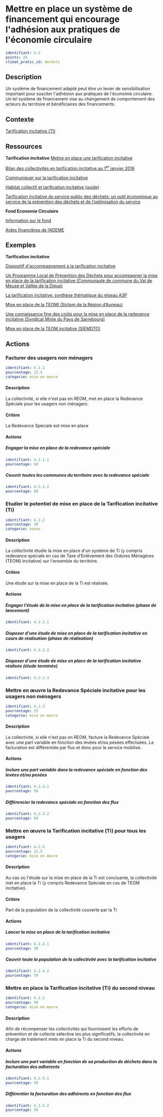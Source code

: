 # Mettre en place un système de financement qui encourage l'adhésion aux pratiques de l'économie circulaire
```yaml
identifiant: 4.2
points: 20
climat_pratic_id: dechets
```
## Description
Un système de financement adapté peut être un levier de sensibilisation important pour susciter l'adhésion aux pratiques de l'économie circulaire. Un tel système de financement vise au changement de comportement des acteurs du territoire et bénéficiaires des financements.

## Contexte

<a href="https://expertises.ademe.fr/dossier/modes-financement-service-public-gestion-dechets/tarification-incitative-ti)">Tarification incitative (TI)</a>

## Ressources

**Tarification incitative**
<a href="https://normandie.ademe.fr/collectivites-et-secteur-public/integrer-lenvironnement-dans-mes-domaines-dintervention/reduire-la/mettre-en-place-une-tarification-incitative">Mettre en place une tarification incitative</a>

<a href="https://www.ademe.fr/bilan-collectivites-tarification-incitative-1er-janvier-2016">Bilan des collectivités en tarification incitative au 1<sup>er</sup> janvier 2016</a>

<a href="https://www.ademe.fr/communiquer-tarification-incitative">Communiquer sur la tarification incitative</a>

<a href="https://www.ademe.fr/habitat-collectif-tarification-incitative-pourquoi-comment">Habitat collectif et tarification incitative (guide)</a>

<a href="https://www.ademe.fr/tarification-incitative-service-public-dechets">Tarification incitative du service public des déchets: un outil économique au service de la prévention des déchets et de l’optimisation du service</a>

**Fond Economie Circulaire**

<a href="https://www.ademe.fr/expertises/dechets/passer-a-laction/fonds-economie-circulaire">Information sur le fond</a>

<a href="https://www.ademe.fr/dossier/aides-lademe/aides-financieres-lademe">Aides financières de l’ADEME</a>

## Exemples

**Tarification incitative**

<a href="https://www.optigede.ademe.fr/fiche/dispositif-daccompagnement-la-tarification-incitative">Dispositif
d'accompagnement à la tarification incitative</a>

<a href="https://www.optigede.ademe.fr/fiche/un-programme-local-de-prevention-des-dechets-pour-accompagner-la-mise-en-place-de-la">Un Programme Local de Prévention des Déchets pour accompagner la mise en place de la tarification incitative (Communauté de commune du Val de Meuse et Vallée de la Dieue)</a>

<a href="https://librairie.ademe.fr/dechets-economie-circulaire/1073-tarification-incitative.html">La tarification incitative: synthèse thématique du réseau A3P</a>

<a href="https://www.optigede.ademe.fr/fiche/mise-en-place-de-la-teomi">Mise en place de la TEOMI (Sictom de la Région d’Auneau)</a>

<a href="https://www.optigede.ademe.fr/fiche/une-connaissance-fine-des-couts-pour-la-mise-en-place-de-la-redevance-incitative">Une connaissance fine des coûts pour la mise en place de la redevance incitative (Syndicat Mixte du Pays de Sarrebourg)</a>

<a href="https://www.optigede.ademe.fr/fiche/mise-en-place-de-la-teom-incitative">Mise en place de la TEOM incitative (SIEMDTO)</a>


## Actions
### Facturer des usagers non ménagers
```yaml
identifiant: 4.2.1
pourcentage: 12.5
categorie: mise en œuvre
```
#### Description
La collectivité, si elle n'est pas en REOM, met en place la Redevance Spéciale pour les usagers non ménagers.

#### Critère
La Redevance Spéciale est mise en place


#### Actions
##### Engager la mise en place de la redevance spéciale
```yaml
identifiant: 4.2.1.1
pourcentage: 50
```

##### Couvrir toutes les communes du territoire avec la redevance spéciale
```yaml
identifiant: 4.2.1.2
pourcentage: 50
```


### Etudier le potentiel de mise en place de la Tarification incitative (Ti)
```yaml
identifiant: 4.2.2
pourcentage: 10
categorie: bases
```
#### Description
La collectivité étudie la mise en place d'un système de Ti (y compris redevance spéciale en cas de Taxe d’Enlèvement des Ordures Ménagères (TEOM) incitative) sur l'ensemble du territoire.

#### Critère
Une étude sur la mise en place de la Ti est réalisée.

#### Actions
##### Engager l'étude de la mise en place de la tarification incitative (phase de lancement)
```yaml
identifiant: 4.2.2.1
```

##### Disposer d'une étude de mise en place de la tarification incitative en cours de réalisation (phase de réalisation)
```yaml
identifiant: 4.2.2.2
```

##### Disposer d'une étude de mise en place de la tarification incitative réalisée (étude terminée)
```yaml
identifiant: 4.2.2.3
```


### Mettre en œuvre la Redevance Spéciale incitative pour les usagers non ménagers
```yaml
identifiant: 4.2.3
pourcentage: 15
categorie: mise en œuvre
```
#### Description
La collectivité, si elle n'est pas en REOM, facture la Redevance Spéciale avec une part variable en fonction des levées et/ou pesées effectuées.
La facturation est différentiée par flux et donc pour le service mobilisé.

#### Actions
##### Inclure une part variable dans la redevance spéciale en fonction des levées et/ou pesées
```yaml
identifiant: 4.2.3.1
pourcentage: 50
```

##### Différencier la redevance spéciale en fonction des flux
```yaml
identifiant: 4.2.3.2
pourcentage: 50
```


### Mettre en œuvre la Tarification incitative (Ti) pour tous les usagers
```yaml
identifiant: 4.2.4
pourcentage: 12.5
categorie: mise en œuvre
```
#### Description
Au cas où l'étude sur la mise en place de la Ti est concluante, la collectivité met en place la Ti (y compris Redevance Spéciale en cas de TEOM incitative).

#### Critère
Part de la population de la collectivité couverte par la Ti


#### Actions
##### Lancer la mise en place de la tarification incitative
```yaml
identifiant: 4.2.4.1
pourcentage: 30
```

##### Couvrir toute la population de la collectivité avec la tarification incitative
```yaml
identifiant: 4.2.4.2
pourcentage: 70
```


### Mettre en place la Tarification incitative (Ti) du second niveau
```yaml
identifiant: 4.2.5
pourcentage: 50
categorie: mise en œuvre
```
#### Description
Afin de récompenser les collectivités qui fournissent les efforts de prévention et de collecte sélective les plus significatifs, la collectivité en charge de traitement mets en place la Ti du second niveau.


#### Actions
##### Inclure une part variable en fonction de sa production de déchets dans la facturation des adhérents
```yaml
identifiant: 4.2.5.1
pourcentage: 50
```

##### Différentier la facturation des adhérents en fonction des flux
```yaml
identifiant: 4.2.5.2
pourcentage: 50
```
